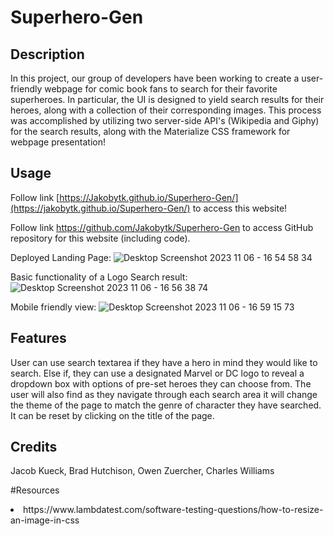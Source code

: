 # Superhero-Gen

## Description
In this project, our group of developers have been working to create a user-friendly webpage for comic book fans to search for their favorite superheroes. In particular, the UI is designed to yield search results for their heroes, along with a collection of their corresponding images. This process was accomplished by utilizing two server-side API's (Wikipedia and Giphy) for the search results, along with the Materialize CSS framework for webpage presentation!

## Usage
Follow link [https://Jakobytk.github.io/Superhero-Gen/](https://jakobytk.github.io/Superhero-Gen/) to access this website!

Follow link https://github.com/Jakobytk/Superhero-Gen to access GitHub repository for this website (including code).

Deployed Landing Page:
![Desktop Screenshot 2023 11 06 - 16 54 58 34](https://github.com/Jakobytk/Superhero-Gen/assets/144076139/fd9e960d-55ac-4637-982e-6f41cf265321)

Basic functionality of a Logo Search result:
![Desktop Screenshot 2023 11 06 - 16 56 38 74](https://github.com/Jakobytk/Superhero-Gen/assets/144076139/af19c059-f660-40ad-a733-3c2cd10a658f)

Mobile friendly view:
![Desktop Screenshot 2023 11 06 - 16 59 15 73](https://github.com/Jakobytk/Superhero-Gen/assets/144076139/ab725091-aea1-4895-9ac7-b40ac953324c)

## Features 
User can use search textarea if they have a hero in mind they would like to search. Else if, they can use a designated Marvel or DC logo to reveal a dropdown box with options of pre-set heroes they can choose from.
The user will also find as they navigate through each search area it will change the theme of the page to match the genre of character they have searched. It can be reset by clicking on the title of the page.

## Credits

Jacob Kueck, Brad Hutchison, Owen Zuercher, Charles Williams

#Resources

<li>https://www.lambdatest.com/software-testing-questions/how-to-resize-an-image-in-css</li>
